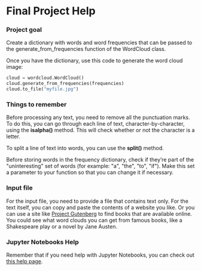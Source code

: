 # Final Project Help
### Project goal 

Create a dictionary with words and word frequencies that can be passed to the generate_from_frequencies function of the WordCloud class.

Once you have the dictionary, use this code to generate the word cloud image:
``` python
cloud = wordcloud.WordCloud()
cloud.generate_from_frequencies(frequencies)
cloud.to_file("myfile.jpg")
```

### Things to remember 

Before processing any text, you need to remove all the punctuation marks. To do this, you can go through each line of text, character-by-character, using the __isalpha()__ method. This will check whether or not the character is a letter.

To split a line of text into words, you can use the __split()__ method.

Before storing words in the frequency dictionary, check if they’re part of the "uninteresting" set of words (for example: "a", "the", "to", "if"). Make this set a parameter to your function so that you can change it if necessary.

### Input file

For the input file, you need to provide a file that contains text only. For the text itself, you can copy and paste the contents of a website you like. Or you can use a site like [Project Gutenberg](https://www.gutenberg.org/) to find books that are available online. You could see what word clouds you can get from famous books, like a Shakespeare play or a novel by Jane Austen.

### Jupyter Notebooks Help

Remember that if you need help with Jupyter Notebooks, you can check out [this help page](https://learner.coursera.help/hc/en-us/articles/360004995312-Solve-problems-with-Jupyter-Notebooks).